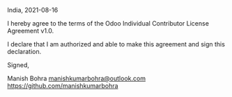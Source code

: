India, 2021-08-16

I hereby agree to the terms of the Odoo Individual Contributor License
Agreement v1.0.

I declare that I am authorized and able to make this agreement and sign this
declaration.

Signed,

Manish Bohra manishkumarbohra@outlook.com https://github.com/manishkumarbohra
